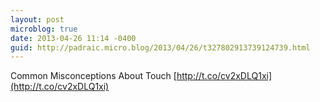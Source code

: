 ```yaml
---
layout: post
microblog: true
date: 2013-04-26 11:14 -0400
guid: http://padraic.micro.blog/2013/04/26/t327802913739124739.html
---
```

Common Misconceptions About Touch [http://t.co/cv2xDLQ1xi](http://t.co/cv2xDLQ1xi)
